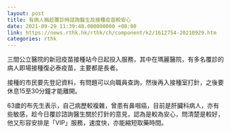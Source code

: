 ```yaml
---
layout: post
title: 有病人稱趁覆診時諮詢醫生及接種疫苗較安心
date: 2021-09-29 11:39:48.000000000 +08:00
link: https://news.rthk.hk/rthk/ch/component/k2/1612754-20210929.htm
categories: rthk
---
```


三間公立醫院的新冠疫苗接種站今日起投入服務，其中在瑪麗醫院，有多名覆診的病人即場接種復必泰疫苗，主要都是長者。

接種的市民要先登記資料，有問題可以向職員查詢，然後再入接種室打針，之後要休息15至30分鐘才能離開。

63歲的布先生表示，自己病歷較複雜，曾患有鼻咽癌，目前是肝臟科病人，亦有些敏感，趁今日覆診諮詢醫生關於打針的意見，認為是較為安心，問清楚是較好，他又形容安排是「VIP」服務，速度快，亦能縮短取藥時間。
